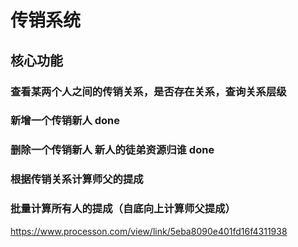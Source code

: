 # 传销系统

## 核心功能
### 查看某两个人之间的传销关系，是否存在关系，查询关系层级

### 新增一个传销新人  done

### 删除一个传销新人  新人的徒弟资源归谁  done

### 根据传销关系计算师父的提成

### 批量计算所有人的提成（自底向上计算师父提成）

https://www.processon.com/view/link/5eba8090e401fd16f4311938

